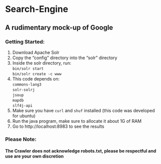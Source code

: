 # Search-Engine
## A rudimentary mock-up of Google

### Getting Started:  
  1. Download Apache Solr  
  2. Copy the “config” directory into the “solr” directory  
  3. Inside the solr directory, run:  
 `bin/solr start`  
 `bin/solr create -c www`  
  4. This code depends on:  
 `commons-lang3`  
 `solr-solrj`  
 `jsoup`  
 `mapdb`  
 `slf4j-api`  
  5. Make sure you have `curl` and `shuf` installed (this code was developed for ubuntu)  
  6. Run the java program, make sure to allocate it about 1G of RAM  
  7. Go to http://localhost:8983 to see the results   

### Please Note:  
#### The Crawler does not acknowledge robots.txt, please be respectful and use are your own discretion 
